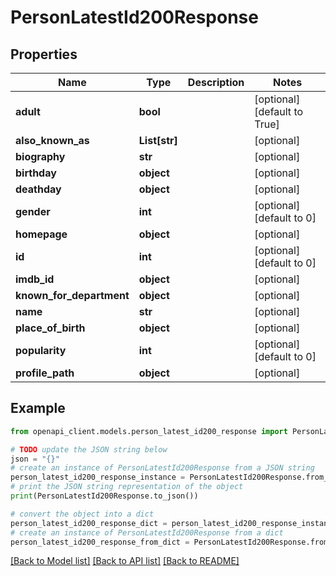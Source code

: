 # PersonLatestId200Response


## Properties

Name | Type | Description | Notes
------------ | ------------- | ------------- | -------------
**adult** | **bool** |  | [optional] [default to True]
**also_known_as** | **List[str]** |  | [optional] 
**biography** | **str** |  | [optional] 
**birthday** | **object** |  | [optional] 
**deathday** | **object** |  | [optional] 
**gender** | **int** |  | [optional] [default to 0]
**homepage** | **object** |  | [optional] 
**id** | **int** |  | [optional] [default to 0]
**imdb_id** | **object** |  | [optional] 
**known_for_department** | **object** |  | [optional] 
**name** | **str** |  | [optional] 
**place_of_birth** | **object** |  | [optional] 
**popularity** | **int** |  | [optional] [default to 0]
**profile_path** | **object** |  | [optional] 

## Example

```python
from openapi_client.models.person_latest_id200_response import PersonLatestId200Response

# TODO update the JSON string below
json = "{}"
# create an instance of PersonLatestId200Response from a JSON string
person_latest_id200_response_instance = PersonLatestId200Response.from_json(json)
# print the JSON string representation of the object
print(PersonLatestId200Response.to_json())

# convert the object into a dict
person_latest_id200_response_dict = person_latest_id200_response_instance.to_dict()
# create an instance of PersonLatestId200Response from a dict
person_latest_id200_response_from_dict = PersonLatestId200Response.from_dict(person_latest_id200_response_dict)
```
[[Back to Model list]](../README.md#documentation-for-models) [[Back to API list]](../README.md#documentation-for-api-endpoints) [[Back to README]](../README.md)


